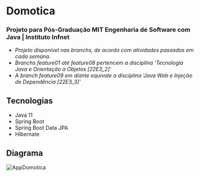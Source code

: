 # Domotica
### Projeto para Pós-Graduação MIT Engenharia de Software com Java | Instituto Infnet

* _Projeto disponível nas branchs, de acordo com atividades passadas em cada semana._
* _Branchs feature01 até feature08 pertencem a disciplina 'Tecnologia Java e Orientação a Objetos [22E3_2]'_
* _A branch feature09 em diante equivale a disciplina 'Java Web e Injeção de Dependência [22E3_3]'_

## Tecnologias
- Java 11
- Spring Boot
- Spring Boot Data JPA
- Hibernate

## Diagrama
![AppDomotica](https://user-images.githubusercontent.com/60782550/183299135-9a7f03cf-67a0-417a-8954-6e5fb3d94eef.png)

